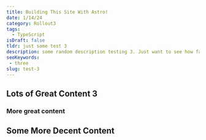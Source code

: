 ```yaml
---
title: Building This Site With Astro!
date: 1/14/24
category: Rollout3
tags: 
  - TypeScript
isDraft: false
tldr: just some test 3
description: some random description testing 3. Just want to see how far I can get with this
seoKeywords: 
 - three
slug: test-3
---
```


## Lots of Great Content 3
### More great content

## Some More Decent Content